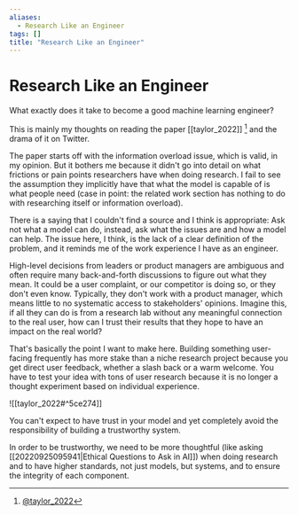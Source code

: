 ```yaml
---
aliases:
  - Research Like an Engineer
tags: []
title: "Research Like an Engineer"
---
```


# Research Like an Engineer

What exactly does it take to become a good machine learning engineer?

This is mainly my thoughts on reading the paper [[taylor_2022]] [^1] and the drama of it on Twitter.

The paper starts off with the information overload issue, which is valid, in my opinion. But it bothers me because it didn't go into detail on what frictions or pain points researchers have when doing research. I fail to see the assumption they implicitly have that what the model is capable of is what people need (case in point: the related work section has nothing to do with researching itself or information overload).

There is a saying that I couldn't find a source and I think is appropriate: Ask not what a model can do, instead, ask what the issues are and how a model can help. The issue here, I think, is the lack of a clear definition of the problem, and it reminds me of the work experience I have as an engineer.

High-level decisions from leaders or product managers are ambiguous and often require many back-and-forth discussions to figure out what they mean. It could be a user complaint, or our competitor is doing so, or they don't even know. Typically, they don't work with a product manager, which means little to no systematic access to stakeholders' opinions. Imagine this, if all they can do is from a research lab without any meaningful connection to the real user, how can I trust their results that they hope to have an impact on the real world?

That's basically the point I want to make here. Building something user-facing frequently has more stake than a niche research project because you get direct user feedback, whether a slash back or a warm welcome. You have to test your idea with tons of user research because it is no longer a thought experiment based on individual experience.

![[taylor_2022#^5ce274]]

You can't expect to have trust in your model and yet completely avoid the responsibility of building a trustworthy system.

In order to be trustworthy, we need to be more thoughtful (like asking [[20220925095941|Ethical Questions to Ask in AI]]) when doing research and to have higher standards, not just models, but systems, and to ensure the integrity of each component.

[^1]: [@taylor_2022](zotero://select/items/@taylor_2022)